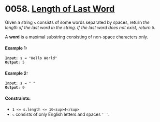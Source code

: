 # 0058. [Length of Last Word](https://leetcode.com/problems/length-of-last-word/)

Given a string `s` consists of some words separated by spaces, return _the length of the last word in the string. If the last word does not exist, return_ `0`.

A **word** is a maximal substring consisting of non-space characters only.

#### Example 1:

<pre><code><strong>Input:</strong> s = "Hello World"
<strong>Output:</strong> 5</code></pre>

#### Example 2:

<pre><code><strong>Input:</strong> s = " "
<strong>Output:</strong> 0</code></pre>

#### Constraints:

- `1 <= s.length <= 10<sup>4</sup>`
- `s` consists of only English letters and spaces `' '`.
